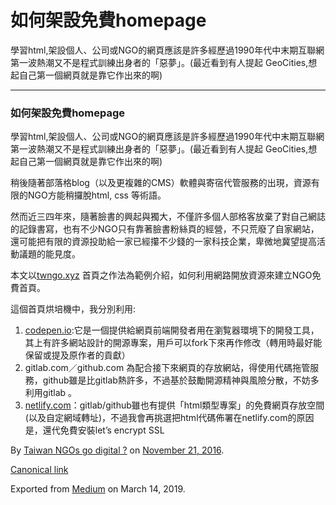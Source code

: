 如何架設免費homepage
==============

學習html,架設個人、公司或NGO的網頁應該是許多經歷過1990年代中末期互聯網第一波熱潮又不是程式訓練出身者的「惡夢」。(最近看到有人提起 GeoCities,想起自己第一個網頁就是靠它作出來的啊)

* * *

### 如何架設免費homepage

學習html,架設個人、公司或NGO的網頁應該是許多經歷過1990年代中末期互聯網第一波熱潮又不是程式訓練出身者的「惡夢」。(最近看到有人提起 GeoCities,想起自己第一個網頁就是靠它作出來的啊)

稍後隨著部落格blog（以及更複雜的CMS）軟體與寄宿代管服務的出現，資源有限的NGO方能稍攞脫html, css 等術語。

然而近三四年來，隨著臉書的興起與獨大，不僅許多個人部格客放棄了對自己網誌的記錄書寫，也有不少NGO只有靠著臉書粉絲頁的經營，不只荒廢了自家網站，還可能把有限的資源投助給一家已經攥不少錢的一家科技企業，卑微地冀望提高活動議題的能見度。

本文以[twngo.xyz](http://twngo.xyz) 首頁之作法為範例介紹，如何利用網路開放資源來建立NGO免費首頁。

這個首頁烘培機中，我分別利用:

1.  [codepen.io](http://codepen.io):它是一個提供給網頁前端開發者用在瀏覧器環境下的開發工具，其上有許多網站設計的開源專案，用戶可以fork下來再作修改（轉用時最好能保留或提及原作者的貢獻）
2.  gitlab.com／github.com 為配合接下來網頁的存放網站，得使用代碼拖管服務，github雖是比gitlab熱許多，不過基於鼓勵開源精神與風險分散，不妨多利用gitlab 。
3.  [netlify.com](http://netlify.com)：gitlab/github雖也有提供「html類型專案」的免費網頁存放空間(以及自定網域轉址)，不過我會再挑選把html代碼佈署在netlify.com的原因是，還代免費安裝let’s encrypt SSL

By [Taiwan NGOs go digital ?](https://medium.com/@twngo) on [November 21, 2016](https://medium.com/p/1c5d7ce4c958).

[Canonical link](https://medium.com/@twngo/%E5%A6%82%E4%BD%95%E6%9E%B6%E8%A8%AD%E5%85%8D%E8%B2%BBhomepage-1c5d7ce4c958)

Exported from [Medium](https://medium.com) on March 14, 2019.
